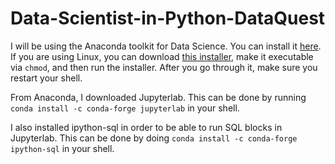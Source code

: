 # Data-Scientist-in-Python-DataQuest

I will be using the Anaconda toolkit for Data Science. You can install it [here](https://www.anaconda.com/products/individual). If you are using Linux, you can download [this installer](https://repo.anaconda.com/archive/Anaconda3-2021.05-Linux-x86_64.sh), make it executable via `chmod`, and then run the installer. After you go through it, make sure you restart your shell.

From Anaconda, I downloaded Jupyterlab. This can be done by running `conda install -c conda-forge jupyterlab` in your shell.

I also installed ipython-sql in order to be able to run SQL blocks in Jupyterlab. This can be done by doing `conda install -c conda-forge ipython-sql` in your shell.
